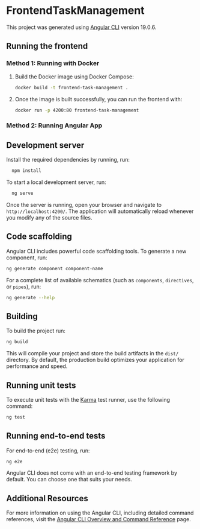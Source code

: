 # FrontendTaskManagement

This project was generated using [Angular CLI](https://github.com/angular/angular-cli) version 19.0.6.

## Running the frontend

### Method 1: Running with Docker

1. Build the Docker image using Docker Compose:
   ```bash
   docker build -t frontend-task-management .
   ```

2. Once the image is built successfully, you can run the frontend with:

   ```bash
   docker run -p 4200:80 frontend-task-management 
   ```

### Method 2: Running Angular App

## Development server
Install the required dependencies by running, run:

```bash
  npm install
```

To start a local development server, run:

```bash
  ng serve
```

Once the server is running, open your browser and navigate to `http://localhost:4200/`. The application will automatically reload whenever you modify any of the source files.

## Code scaffolding

Angular CLI includes powerful code scaffolding tools. To generate a new component, run:

```bash
ng generate component component-name
```

For a complete list of available schematics (such as `components`, `directives`, or `pipes`), run:

```bash
ng generate --help
```

## Building

To build the project run:

```bash
ng build
```

This will compile your project and store the build artifacts in the `dist/` directory. By default, the production build optimizes your application for performance and speed.

## Running unit tests

To execute unit tests with the [Karma](https://karma-runner.github.io) test runner, use the following command:

```bash
ng test
```

## Running end-to-end tests

For end-to-end (e2e) testing, run:

```bash
ng e2e
```

Angular CLI does not come with an end-to-end testing framework by default. You can choose one that suits your needs.

## Additional Resources

For more information on using the Angular CLI, including detailed command references, visit the [Angular CLI Overview and Command Reference](https://angular.dev/tools/cli) page.
